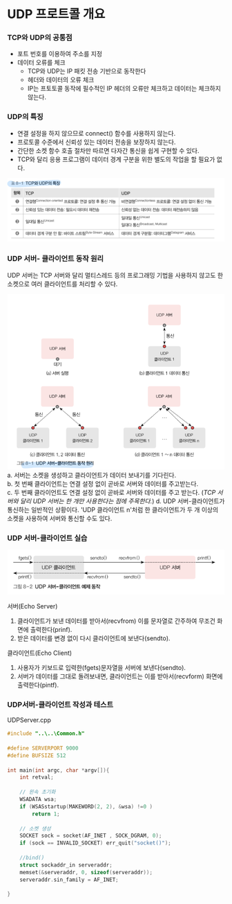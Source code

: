 # UDP 프로트콜 개요

### TCP와 UDP의 공통점
- 포트 번호를 이용하여 주소를 지정
- 데이터 오류를 체크
    - TCP와 UDP는 IP 패킷 전송 기반으로 동작한다
    - 헤더와 데이터의 오류 체크
    - IP는 프토토콜 동작에 필수적인 IP 헤더의 오류만 체크하고 데이터는 체크하지 않는다.  

### UDP의 특징
- 연결 설정을 하지 않으므로 connect() 함수를 사용하지 않는다.  
- 프로토콜 수준에서 신뢰성 있는 데이터 전송을 보장하지 않는다.  
- 간단한 소켓 함수 호출 절차만 따르면 다자간 통신을 쉽게 구현할 수 있다.  
- TCP와 달리 응용 프로그램이 데이터 경계 구분을 위한 별도의 작업을 할 필요가 없다.  

![alt text](image.png)

### UDP 서버- 클라이언트 동작 원리
UDP 서버는 TCP 서버와 달리 멀티스레드 등의 프로그래밍 기법을 사용하지 않고도 한 소켓으로 여러 클라이언트를 처리할 수 있다.  

![alt text](image-1.png)  
a. 서버는 소켓을 생성하고 클라이언트가 데이터 보내기를 기다린다.  
b. 첫 번째 클라이언트는 연결 설정 없이 곧바로 서버와 데이터를 주고받는다.  
c. 두 번째 클라이언트도 연결 설정 없이 곧바로 서버와 데이터를 주고 받는다. (*TCP 서버와 달리 UDP 서버는 한 개만 사용한다는 점에 주목한다.*)
d. UDP 서버-클라이언트가 통신하는 일반적인 상황이다. 'UDP 클라이언트  n'처럼 한 클라이언트가 두 개 이상의 소켓을 사용하여 서버와 통신할 수도 있다.  

### UDP 서버-클라이언트 실습  
![alt text](image-2.png)

서버(Echo Server)
1. 클라이언트가 보낸 데이터를 받아서(recvfrom) 이를 문자열로 간주하여 무조건 화면에 출력한다(prinf).  
2. 받은 데이터를 변경 없이 다시 클라이언트에 보낸다(sendto).

클라이언트(Echo Client)
1. 사용자가 키보드로 입력한(fgets)문자열을 서버에 보낸다(sendto).
2. 서버가 데이터를 그대로 돌려보내면, 클라이언트는 이를 받아서(recvform) 화면에 출력한다(pintf).

### UDP서버-클라이언트 작성과 테스트
UDPServer.cpp
```cpp
#include "..\..\Common.h"

#define SERVERPORT 9000
#define BUFSIZE 512

int main(int argc, char *argv[]){
    int retval;

    // 윈속 초기화
    WSADATA wsa;
    if (WSASstartup(MAKEWORD(2, 2), &wsa) !=0 )
        return 1;

    // 소켓 생성
    SOCKET sock = socket(AF_INET , SOCK_DGRAM, 0);
    if (sock == INVALID_SOCKET) err_quit("socket()");

    //bind()
    struct sockaddr_in serveraddr;
    memset(&serveraddr, 0, sizeof(serveraddr));
    serveraddr.sin_family = AF_INET;
    
}
